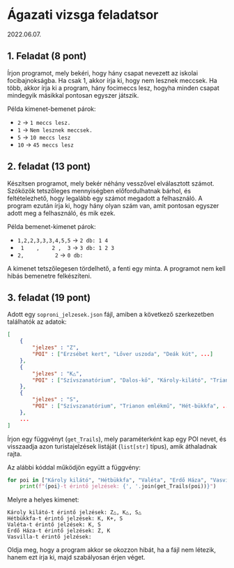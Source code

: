# Ágazati vizsga feladatsor 
2022.06.07.

## 1. Feladat (8 pont)

Írjon programot, mely bekéri, hogy hány csapat nevezett az iskolai focibajnokságba. Ha csak 1, akkor írja ki, hogy nem lesznek meccsek. Ha több, akkor írja ki a program, hány focimeccs lesz, hogyha minden csapat mindegyik másikkal pontosan egyszer játszik. 

Példa kimenet-bemenet párok:
 - `2` -> `1 meccs lesz.`
 - `1` -> `Nem lesznek meccsek.`
 - `5` -> `10 meccs lesz`
 - `10` -> `45 meccs lesz`

## 2. feladat (13 pont)
Készítsen programot, mely bekér néhány vesszővel elválasztott számot. Szóközök tetszőleges mennyiségben előfordulhatnak bárhol, és feltételezhető, hogy legalább egy számot megadott a felhasználó. A program ezután írja ki, hogy hány olyan szám van, amit pontosan egyszer adott meg a felhasználó, és mik ezek.

Példa bemenet-kimenet párok:
 - `1,2,2,3,3,3,4,5,5` -> `2 db: 1 4`
 - `  1    ,    2 ,  3 ` -> `3 db: 1 2 3`
 - `2,          2` -> `0 db:`

A kimenet tetszőlegesen tördelhető, a fenti egy minta. A programot nem kell hibás bemenetre felkészíteni. 

## 3. feladat (19 pont)
Adott egy `soproni_jelzesek.json` fájl, amiben a következő szerkezetben találhatók az adatok:
```json
[
    {
        "jelzes" : "Z",
        "POI" : ["Erzsébet kert", "Lőver uszoda", "Deák kút", ...]
    },
    {
        "jelzes" : "K△",
        "POI" : ["Szívszanatórium", "Dalos-kő", "Károly-kilátó", "Trianon emlékmű"]
    },
    {
        "jelzes" : "S",
        "POI" : ["Szívszanatórium", "Trianon emlékmű", "Hét-bükkfa", ...]
    },
    ...
]
```
Írjon egy függvényt (`get_Trails`), mely paraméterként kap egy POI nevet, és visszaadja azon turistajelzések listáját (`list[str]` típus), amik áthaladnak rajta.

Az alábbi kóddal működjön együtt a függvény:
```python
for poi in ["Károly kilátó", "Hétbükkfa", "Valéta", "Erdő Háza", "Vasvilla"]:
    print(f"{poi}-t érintő jelzések: {', '.join(get_Trails(poi))}")
```
Melyre a helyes kimenet:
```
Károly kilátó-t érintő jelzések: Z△, K△, S△
Hétbükkfa-t érintő jelzések: K, K+, S
Valéta-t érintő jelzések: K, S
Erdő Háza-t érintő jelzések: Z, K
Vasvilla-t érintő jelzések: 
```

Oldja meg, hogy a program akkor se okozzon hibát, ha a fájl nem létezik, hanem ezt írja ki, majd szabályosan érjen véget.
